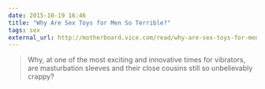 ```yaml
---
date: 2015-10-19 16:46
title: "Why Are Sex Toys for Men So Terrible?"
tags: sex
external_url: http://motherboard.vice.com/read/why-are-sex-toys-for-men-so-terrible
---
```


>Why, at one of the most exciting and innovative times for vibrators, are masturbation sleeves and their close cousins still so unbelievably crappy?

